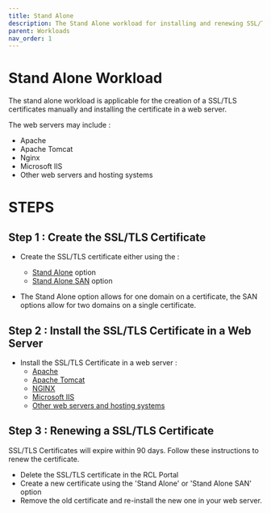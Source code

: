 ```yaml
---
title: Stand Alone
description: The Stand Alone workload for installing and renewing SSL/TLS certificates
parent: Workloads
nav_order: 1
---
```


# Stand Alone Workload

The stand alone workload is applicable for the creation of a SSL/TLS certificates manually and installing the certificate in a web server.

The web servers may include : 

 - Apache
 - Apache Tomcat
 - Nginx
 - Microsoft IIS
 - Other web servers and hosting systems

 # STEPS

 ## Step 1 : Create the SSL/TLS Certificate

 - Create the SSL/TLS certificate either using the :
    - [Stand Alone](../portal/stand-alone.md) option
    - [Stand Alone SAN](../portal/stand-alone-san.md) option

- The Stand Alone option allows for one domain on a certificate, the SAN options allow for two domains on a single certificate.

## Step 2 : Install the SSL/TLS Certificate in a Web Server

- Install the SSL/TLS Certificate in a web server :
    - [Apache](../installations/apache.md)
    - [Apache Tomcat](../installations/apache-tomcat.md)
    - [NGINX](../installations/nginx.md)
    - [Microsoft IIS](../installations/iis.md)
    - [Other web servers and hosting systems](../installations/web-servers.md)

## Step 3 : Renewing a SSL/TLS Certificate

SSL/TLS Certificates will expire within 90 days. Follow these instructions to renew the certificate.

- Delete the SSL/TLS certificate in the RCL Portal
- Create a new certificate using the 'Stand Alone' or 'Stand Alone SAN' option
- Remove the old certificate and re-install the new one in your web server. 
